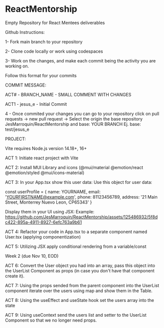 # ReactMentorship
Empty Repository for React Mentees deliverables 

Github Instructions:

1- Fork main branch to your repository

2- Clone code locally or work using codespaces

3- Work on the changes, and make each commit being the activity you are working on.

Follow this format for your commits

COMMIT MESSAGE: 

ACT# - BRANCH_NAME - SMALL COMMENT WITH CHANGES

ACT1 - jesus_e - Initial Commit

4 - Once commited your changes you can go to your repository click on pull requests -> new pull request -> Select the origin the base repository JesMarroquin/ReactMentorship and base: YOUR BRANCH Ej. base: test/jesus_e

PROJECT:

Vite requires Node.js version 14.18+, 16+

ACT 1:
Initiate react project with Vite

ACT 2:
Install MUI Library and icons
(@mui/material @emotion/react @emotion/styled @mui/icons-material)

ACT 3: 
In your App.tsx show this user data:
Use this object for user data: 

const userProfile = {
    name: YOURNAME,
    email: 'YOURFIRSTNAME@example.com',
    phone: 81123456789,
    address: '21 Main Street, Monterrey Nuevo Leon, CP65343'
  }

Display them in your UI using JSX:
Example:
https://github.com/JesMarroquin/ReactMentorship/assets/125486932/5f8dc422-895a-4911-8927-6efc763a9b61

ACT 4:
Refactor your code in App.tsx to a separate component named User.tsx (applying componentization)

ACT 5: 
Utilizing JSX apply conditional rendering from a variable/const

Week 2 (due Nov 10, EOD)

ACT 6: Convert the User object you had into an array, pass this object into the UserList Component as props (in case you don't have that component create it).

ACT 7: Using the props sended from the parent component into the UserList component iterate over the users using map and show them in the Table.

ACT 8: Using the useEffect and useState hook set the users array into the state

ACT 9: Using useContext send the users list and setter to the UserList Component so that we no longer need props.

